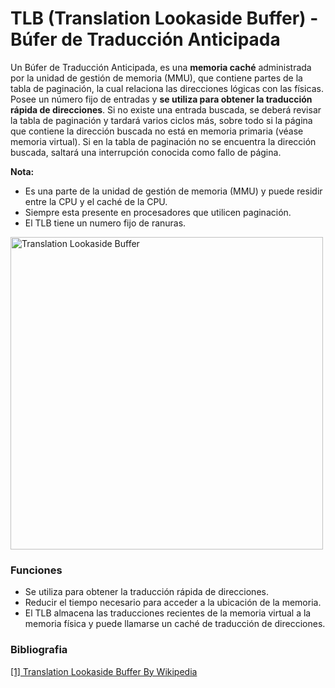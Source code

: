 # TLB (Translation Lookaside Buffer) - Búfer de Traducción Anticipada

Un Búfer de Traducción Anticipada, es una **memoria caché** administrada por la unidad de gestión de memoria (MMU), que contiene partes de la tabla de paginación, la cual relaciona las direcciones lógicas con las físicas. Posee un número fijo de entradas y **se utiliza para obtener la traducción rápida de direcciones**. Si no existe una entrada buscada, se deberá revisar la tabla de paginación y tardará varios ciclos más, sobre todo si la página que contiene la dirección buscada no está en memoria primaria (véase memoria virtual). Si en la tabla de paginación no se encuentra la dirección buscada, saltará una interrupción conocida como fallo de página.

**Nota:**
* Es una parte de la unidad de gestión de memoria (MMU) y puede residir entre la CPU y el caché de la CPU.
* Siempre esta presente en procesadores que utilicen paginación.
* El TLB tiene un numero fijo de ranuras.

<img alt="Translation Lookaside Buffer" src="https://upload.wikimedia.org/wikipedia/commons/6/6e/Translation_Lookaside_Buffer.png" width="500">

### Funciones
* Se utiliza para obtener la traducción rápida de direcciones.
* Reducir el tiempo necesario para acceder a la ubicación de la memoria.
* El TLB almacena las traducciones recientes de la memoria virtual a la memoria física y puede llamarse un caché de traducción de direcciones.

### Bibliografia

[[1] Translation Lookaside Buffer By Wikipedia](https://es.wikipedia.org/wiki/Translation_Lookaside_Buffer)